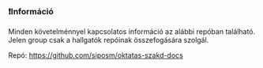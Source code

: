 ### ❗Információ

Minden követelménnyel kapcsolatos információ az alábbi repóban található. Jelen group csak a hallgatók repóinak összefogására szolgál.

Repó: https://github.com/siposm/oktatas-szakd-docs

